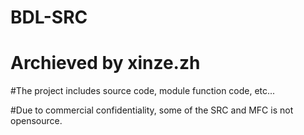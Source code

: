 # BDL-SRC
# Archieved by xinze.zh


#The project includes source code, module function code, etc...

#Due to commercial confidentiality, some of the SRC and MFC is not opensource.
